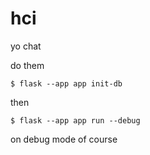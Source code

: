 # hci

yo chat

do them
```
$ flask --app app init-db
```

then
```
$ flask --app app run --debug
```
on debug mode of course